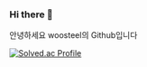 ### Hi there 👋

안녕하세요 woosteel의 Github입니다

[![Solved.ac Profile](http://mazassumnida.wtf/api/v2/generate_badge?boj=woosteelz)](https://solved.ac/woosteelz/)

<!--
**woosteelz/woosteelz** is a ✨ _special_ ✨ repository because its `README.md` (this file) appears on your GitHub profile.

Here are some ideas to get you started:

- 🔭 I’m currently working on ...
- 🌱 I’m currently learning ...
- 👯 I’m looking to collaborate on ...
- 🤔 I’m looking for help with ...
- 💬 Ask me about ...
- 📫 How to reach me: ...
- 😄 Pronouns: ...
- ⚡ Fun fact: ...
-->
